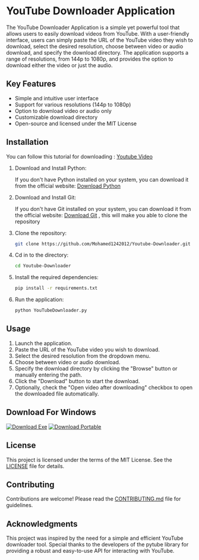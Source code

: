 # YouTube Downloader Application

The YouTube Downloader Application is a simple yet powerful tool that allows users to easily download videos from YouTube. With a user-friendly interface, users can simply paste the URL of the YouTube video they wish to download, select the desired resolution, choose between video or audio download, and specify the download directory. The application supports a range of resolutions, from 144p to 1080p, and provides the option to download either the video or just the audio.

## Key Features

- Simple and intuitive user interface
- Support for various resolutions (144p to 1080p)
- Option to download video or audio only
- Customizable download directory
- Open-source and licensed under the MIT License

## Installation

You can follow this tutorial for downloading : [Youtube Video]()

1. Download and Install Python:

   If you don't have Python installed on your system, you can download it from the official website: [Download Python](https://www.python.org/downloads/)

2. Download and Install Git:

   If you don't have Git installed on your system, you can download it from the official website: [Download Git](https://git-scm.com/downloads/) , this will make you able to clone the repository

2. Clone the repository:

   ```bash
   git clone https://github.com/Mohamed1242012/Youtube-Downloader.git
   ```

2. Cd in to the directory:

   ```bash
   cd Youtube-Downloader
   ```

3. Install the required dependencies:

   ```bash
   pip install -r requirements.txt
   ```

4. Run the application:

   ```bash
   python YouTubeDownloader.py
   ```

## Usage

1. Launch the application.
2. Paste the URL of the YouTube video you wish to download.
3. Select the desired resolution from the dropdown menu.
4. Choose between video or audio download.
5. Specify the download directory by clicking the "Browse" button or manually entering the path.
6. Click the "Download" button to start the download.
7. Optionally, check the "Open video after downloading" checkbox to open the downloaded file automatically.

## Download For Windows

[![Download Exe](https://img.shields.io/badge/Download-EXE-blue)](https://mega.nz/file/9b01AJJT#GTqxLXcLnSXG_TdUDR1iiC2O346PgFZKHvEi4oAxmlw)
[![Download Portable](https://img.shields.io/badge/Download-Portable-green)](https://mega.nz/file/tW1hCYrS#16R-gHnF_BkwJ200Sd7P-axQ_SpCf_WAtf7Nq4pf_kU)

## License

This project is licensed under the terms of the MIT License. See the [LICENSE](LICENSE) file for details.

## Contributing

Contributions are welcome! Please read the [CONTRIBUTING.md](CONTRIBUTING.md) file for guidelines.

## Acknowledgments

This project was inspired by the need for a simple and efficient YouTube downloader tool. Special thanks to the developers of the pytube library for providing a robust and easy-to-use API for interacting with YouTube.
